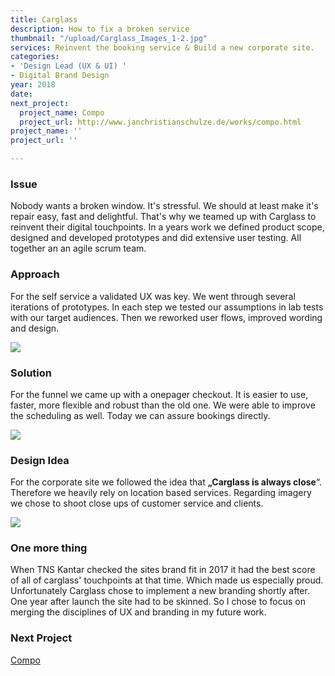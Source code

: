 ```yaml
---
title: Carglass
description: How to fix a broken service
thumbnail: "/upload/Carglass_Images_1-2.jpg"
services: Reinvent the booking service & Build a new corporate site.
categories:
- 'Design Lead (UX & UI) '
- Digital Brand Design
year: 2018
date: 
next_project:
  project_name: Compo
  project_url: http://www.janchristianschulze.de/works/compo.html
project_name: ''
project_url: ''

---
```

### Issue

<p class="einleser">Nobody wants a broken window. It's stressful. We should at least make it's repair easy, fast and delightful. That's why we teamed up with Carglass to reinvent their digital touchpoints. In a years work we defined product scope, designed and developed prototypes and did extensive user testing. All together an an agile scrum team.</p>

### Approach

For the self service a validated UX was key. We went through several iterations of prototypes. In each step we tested our assumptions in lab tests with our target audiences. Then we reworked user flows, improved wording and design.

![](/upload/Carglass_Images_olb.jpg)

### Solution

For the funnel we came up with a onepager checkout. It is easier to use, faster, more flexible and robust than the old one. We were able to improve the scheduling as well. Today we can assure bookings directly.

![](/upload/Carglass_Images_9-1.jpg)

### Design Idea

For the corporate site we followed the idea that **„Carglass is always close**“. Therefore we heavily rely on location based services. Regarding imagery we chose to shoot close ups of customer service and clients.

![](/upload/Carglass_Images_1.jpg)

### One more thing

When TNS Kantar checked the sites brand fit in 2017 it had the best score of all of carglass' touchpoints at that time. Which made us especially proud. Unfortunately Carglass chose to implement a new branding shortly after. One year after launch the site had to be skinned. So I chose to focus on merging the disciplines of UX and branding in my future work.

### **Next Project**

[Compo](/works/compo.html)